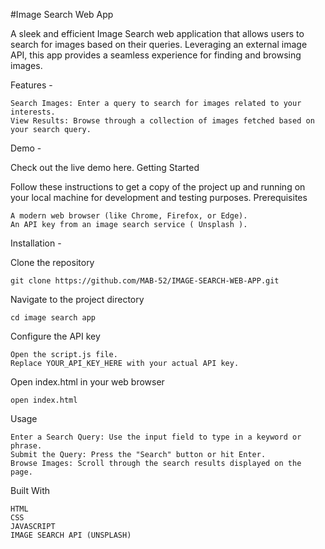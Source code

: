 #Image Search Web App

A sleek and efficient Image Search web application that allows users to search for images based on their queries. Leveraging an external image API, this app provides a seamless experience for finding and browsing images.

Features -

    Search Images: Enter a query to search for images related to your interests.
    View Results: Browse through a collection of images fetched based on your search query.
    
Demo -

Check out the live demo here.
Getting Started

Follow these instructions to get a copy of the project up and running on your local machine for development and testing purposes.
Prerequisites

    A modern web browser (like Chrome, Firefox, or Edge).
    An API key from an image search service ( Unsplash ).

Installation - 

  Clone the repository

    git clone https://github.com/MAB-52/IMAGE-SEARCH-WEB-APP.git

  Navigate to the project directory

    cd image search app

Configure the API key

    Open the script.js file.
    Replace YOUR_API_KEY_HERE with your actual API key.

Open index.html in your web browser

    open index.html

Usage

    Enter a Search Query: Use the input field to type in a keyword or phrase.
    Submit the Query: Press the "Search" button or hit Enter.
    Browse Images: Scroll through the search results displayed on the page.

Built With

    HTML
    CSS
    JAVASCRIPT
    IMAGE SEARCH API (UNSPLASH)


